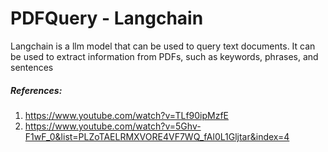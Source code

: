 # PDFQuery - Langchain
 Langchain is a llm model that can be used to query text documents. It can be used to extract information from PDFs, such as keywords, phrases, and sentences

##### References:
1. https://www.youtube.com/watch?v=TLf90ipMzfE
1. https://www.youtube.com/watch?v=5Ghv-F1wF_0&list=PLZoTAELRMXVORE4VF7WQ_fAl0L1Gljtar&index=4
